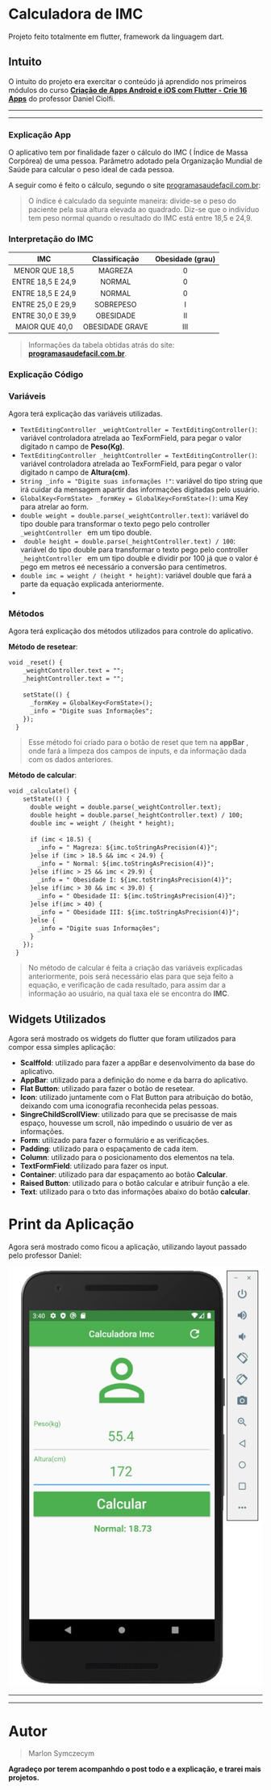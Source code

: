 # Calculadora de IMC

Projeto feito totalmente em flutter, framework da linguagem dart.



## **Intuito**

O intuito do projeto era exercitar o conteúdo já aprendido nos primeiros módulos do curso **[Criação de Apps Android e iOS com Flutter - Crie 16 Apps](https://www.udemy.com/course/curso-completo-flutter-app-android-ios/?couponCode=FLUTTER12192)** do professor Daniel Ciolfi.

------

------

### **Explicação App**

O aplicativo tem por finalidade fazer o cálculo do IMC ( Índice de Massa Corpórea) de uma pessoa. Parâmetro adotado pela Organização Mundial de Saúde para calcular o peso ideal de cada pessoa.

A seguir como é feito o cálculo, segundo o site [programasaudefacil.com.br](https://www.programasaudefacil.com.br/calculadora-de-imc):

> O índice é calculado da seguinte maneira: divide-se o peso do paciente pela sua altura elevada ao quadrado. Diz-se que o indivíduo tem peso normal quando o resultado do IMC está entre 18,5 e 24,9.



### Interpretação do IMC

|        IMC        |  Classificação  | Obesidade (grau) |
| :---------------: | :-------------: | :--------------: |
|  MENOR QUE 18,5   |     MAGREZA     |        0         |
| ENTRE 18,5 E 24,9 |     NORMAL      |        0         |
| ENTRE 18,5 E 24,9 |     NORMAL      |        0         |
| ENTRE 25,0 E 29,9 |    SOBREPESO    |        I         |
| ENTRE 30,0 E 39,9 |    OBESIDADE    |        II        |
|  MAIOR QUE 40,0   | OBESIDADE GRAVE |       III        |

> Informações da tabela obtidas atrás do site: **[programasaudefacil.com.br](https://www.programasaudefacil.com.br/calculadora-de-imc)**.



### **Explicação Código**

### **Variáveis**

Agora terá explicação das variáveis utilizadas.

* `TextEditingController _weightController = TextEditingController()`: variável controladora atrelada ao TexFormField, para pegar o valor digitado n campo de **Peso(Kg)**.
* `TextEditingController _heightController = TextEditingController()`: variável controladora atrelada ao TexFormField, para pegar o valor digitado n campo de **Altura(cm)**.
* `String _info = "Digite suas informações !"`: variável do tipo string que irá cuidar da mensagem apartir das informações digitadas pelo usuário.
* `GlobalKey<FormState> _formKey = GlobalKey<FormState>()`: uma Key para atrelar ao form.
* `double weight = double.parse(_weightController.text)`: variável do tipo double para transformar o texto pego pelo controller `_weightController ` em um tipo double.
* ` double height = double.parse(_heightController.text) / 100`: variável do tipo double para transformar o texto pego pelo controller `_heightController ` em um tipo double e dividir por 100 já que o valor é pego em metros eé necessário a conversão para centímetros.
* `double imc = weight / (height * height)`:  variável double que fará a parte da equação explicada anteriormente.
* 



### **Método**s

Agora terá explicação dos métodos utilizados para controle do aplicativo.

**Método de resetear**:   

```
void _reset() {
    _weightController.text = "";
    _heightController.text = "";

    setState(() {
      _formKey = GlobalKey<FormState>();
      _info = "Digite suas Informações";
    });
  }
```

> Esse método foi criado para o botão de reset que tem na **appBar** , onde fará a limpeza dos campos de inputs, e da informação dada com os dados anteriores.

**Método de calcular**:

```
void _calculate() {
    setState(() {
      double weight = double.parse(_weightController.text);
      double height = double.parse(_heightController.text) / 100;
      double imc = weight / (height * height);

      if (imc < 18.5) {
        _info = " Magreza: ${imc.toStringAsPrecision(4)}";
      }else if (imc > 18.5 && imc < 24.9) {
        _info = " Normal: ${imc.toStringAsPrecision(4)}";
      }else if(imc > 25 && imc < 29.9) {
        _info = " Obesidade I: ${imc.toStringAsPrecision(4)}";
      }else if(imc > 30 && imc < 39.0) {
        _info = " Obesidade II: ${imc.toStringAsPrecision(4)}";
      }else if(imc > 40) {
        _info = " Obesidade III: ${imc.toStringAsPrecision(4)}";
      }else {
        _info = "Digite suas Informações";
      }
    });
  }
```

> No método de calcular é feita a criação das variáveis explicadas anteriormente, pois será necessário elas para que seja feito a equação, e verificação de cada resultado, para assim dar a informação ao usuário, na qual taxa ele se encontra do **IMC**.



## **Widgets Utilizados**

Agora será mostrado os widgets do flutter que foram utilizados para compor essa simples aplicação:

* **Scalffold**: utilizado para fazer a appBar e desenvolvimento da base do aplicativo.
* **AppBar**: utilizado para a definição do nome e da barra do aplicativo.
* **Flat Button**: utilizado para fazer o botão de resetear.
* **Icon**: utilizado juntamente com o Flat Button para atribuição do botão, deixando com uma iconografia reconhecida pelas pessoas.
* **SingreChildScrollView**: utilizado para que se precisasse de mais espaço, houvesse um scroll, não impedindo o usuário de ver as informações.
* **Form**: utilizado para fazer o formulário e as verificações.
* **Padding**: utilizado para o espaçamento de cada item.
* **Column**: utilizado para o posicionamento dos elementos na tela.
* **TextFormField**: utilizado para fazer os input.
* **Container**: utilizado para dar espaçamento ao botão **Calcular**.
* **Raised Button**: utilizado para o botão calcular e atribuir função a ele.
* **Text**: utilizado para o txto das informações abaixo do botão **calcular**.



# **Print da Aplicação**

Agora será mostrado como ficou a aplicação, utilizando layout passado pelo professor Daniel:

![Print Screen da aplicação](src/printScreen.jpg)

****
****

# Autor

> Marlon Symczecym

**Agradeço por terem acompanhdo o post todo e a explicação, e trarei mais projetos.**

